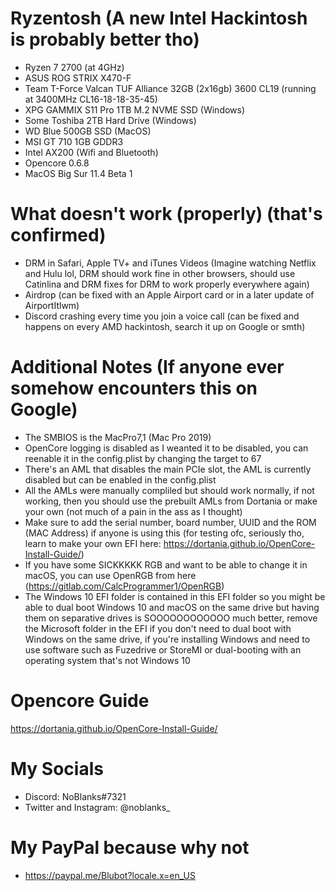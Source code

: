 # Ryzentosh (A new Intel Hackintosh is probably better tho)

- Ryzen 7 2700 (at 4GHz)
- ASUS ROG STRIX X470-F
- Team T-Force Valcan TUF Alliance 32GB (2x16gb) 3600 CL19 (running at 3400MHz CL16-18-18-35-45)
- XPG GAMMIX S11 Pro 1TB M.2 NVME SSD (Windows)
- Some Toshiba 2TB Hard Drive (Windows)
- WD Blue 500GB SSD (MacOS)
- MSI GT 710 1GB GDDR3
- Intel AX200 (Wifi and Bluetooth)
- Opencore 0.6.8
- MacOS Big Sur 11.4 Beta 1

# What doesn't work (properly) (that's confirmed)

- DRM in Safari, Apple TV+ and iTunes Videos (Imagine watching Netflix and Hulu lol, DRM should work fine in other browsers, should use Catinlina and DRM fixes for DRM to work properly everywhere again)
- Airdrop (can be fixed with an Apple Airport card or in a later update of AirportItlwm)
- Discord crashing every time you join a voice call (can be fixed and happens on every AMD hackintosh, search it up on Google or smth)

# Additional Notes (If anyone ever somehow encounters this on Google)
- The SMBIOS is the MacPro7,1 (Mac Pro 2019)
- OpenCore logging is disabled as I weanted it to be disabled, you can reenable it in the config.plist by changing the target to 67
- There's an AML that disables the main PCIe slot, the AML is currently disabled but can be enabled in the config.plist
- All the AMLs were manually compliled but should work normally, if not working, then you should use the prebuilt AMLs from Dortania or make your own (not much of a pain in the ass as I thought)
- Make sure to add the serial number, board number, UUID and the ROM (MAC Address) if anyone is using this (for testing ofc, seriously tho, learn to make your own EFI here: https://dortania.github.io/OpenCore-Install-Guide/) 
- If you have some SICKKKKK RGB and want to be able to change it in macOS, you can use OpenRGB from here (https://gitlab.com/CalcProgrammer1/OpenRGB)
- The Windows 10 EFI folder is contained in this EFI folder so you might be able to dual boot Windows 10 and macOS on the same drive but having them on separative drives is SOOOOOOOOOOOO much better, remove the Microsoft folder in the EFI if you don't need to dual boot with Windows on the same drive, if you're installing Windows and need to use software such as Fuzedrive or StoreMI or dual-booting with an operating system that's not Windows 10

# Opencore Guide
https://dortania.github.io/OpenCore-Install-Guide/

# My Socials
- Discord: NoBlanks#7321
- Twitter and Instagram: @noblanks_

# My PayPal because why not
- https://paypal.me/Blubot?locale.x=en_US

